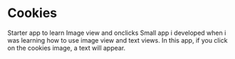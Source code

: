 # Cookies
Starter app to learn Image view and onclicks
Small app i developed when i was learning how to use image view and text views.
In this app, if you click on the cookies image, a text will appear.
